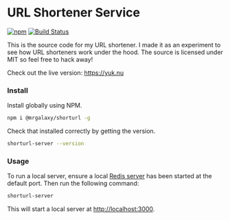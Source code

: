 # URL Shortener Service

[![npm](https://img.shields.io/npm/v/@mrgalaxy/shorturl.svg)](https://www.npmjs.com/package/@mrgalaxy/shorturl) [![Build Status](https://travis-ci.org/tyler-johnson/shorturl.svg?branch=master)](https://travis-ci.org/tyler-johnson/shorturl)

This is the source code for my URL shortener. I made it as an experiment to see how URL shorteners work under the hood. The source is licensed under MIT so feel free to hack away!

Check out the live version: <https://yuk.nu>

### Install

Install globally using NPM.

```bash
npm i @mrgalaxy/shorturl -g
```

Check that installed correctly by getting the version.

```bash
shorturl-server --version
```

### Usage

To run a local server, ensure a local [Redis server](https://redis.io) has been started at the default port. Then run the following command:

```bash
shorturl-server
```

This will start a local server at <http://localhost:3000>.
